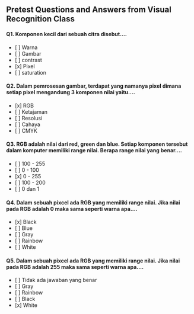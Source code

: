 ## Pretest Questions and Answers from Visual Recognition Class

#### Q1. Komponen kecil dari sebuah citra disebut....

- \[ ] Warna
- \[ ] Gambar
- \[ ] contrast
- \[x] Pixel
- \[ ] saturation

#### Q2. Dalam pemrosesan gambar, terdapat yang namanya pixel dimana setiap pixel mengandung 3 komponen nilai yaitu....

- \[x] RGB
- \[ ] Ketajaman
- \[ ] Resolusi
- \[ ] Cahaya
- \[ ] CMYK

#### Q3. RGB adalah nilai dari red, green dan blue. Setiap komponen tersebut dalam komputer memiliki range nilai. Berapa range nilai yang benar....

- \[ ] 100 - 255
- \[ ] 0 - 100
- \[x] 0 - 255
- \[ ] 100 - 200
- \[ ] 0 dan 1

#### Q4. Dalam sebuah pixcel ada RGB yang memiliki range nilai. Jika nilai pada RGB adalah 0 maka sama seperti warna apa....

- \[x] Black
- \[ ] Blue
- \[ ] Gray
- \[ ] Rainbow
- \[ ] White

#### Q5. Dalam sebuah pixcel ada RGB yang memiliki range nilai. Jika nilai pada RGB adalah 255 maka sama seperti warna apa....

- \[ ] Tidak ada jawaban yang benar
- \[ ] Gray
- \[ ] Rainbow
- \[ ] Black
- \[x] White
